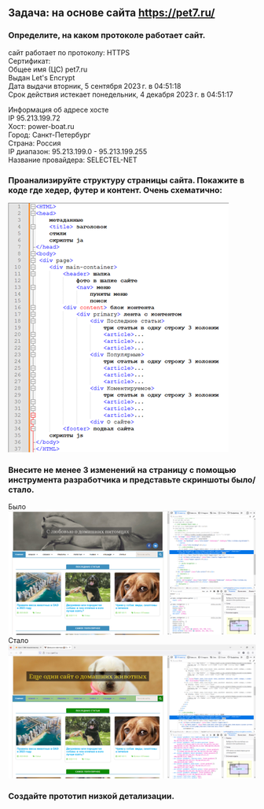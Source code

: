 ﻿## Задача: на основе сайта https://pet7.ru/


### Определите, на каком протоколе работает сайт.

сайт работает по протоколу:  HTTPS  
Сертификат:  
Общее имя (ЦС)        pet7.ru  
Выдан Let's Encrypt  
Дата выдачи        вторник, 5 сентября 2023 г. в 04:51:18  
Срок действия истекает  понедельник, 4 декабря 2023 г. в 04:51:17  
  

Информация об адресе хосте  
IP        95.213.199.72  
Хост:        power-boat.ru  
Город:        Санкт-Петербург     
Страна:         Россия  
IP диапазон:        95.213.199.0 - 95.213.199.255  
Название провайдера:        SELECTEL-NET  

### Проанализируйте структуру страницы сайта. Покажите в коде где хедер, футер и контент. Очень схематично:  
  ![Структура и комментариями](https://raw.githubusercontent.com/Pavel-Pokalnetov/Web-technology/master/структура%20сайта.png)



### Внесите не менее 3 изменений на страницу с помощью инструмента разработчика и представьте скриншоты было/стало.
Было  ![Было](https://raw.githubusercontent.com/Pavel-Pokalnetov/Web-technology/master/before.png)
Стало   ![Стало](https://raw.githubusercontent.com/Pavel-Pokalnetov/Web-technology/master/after.png)





### Создайте прототип низкой детализации.

